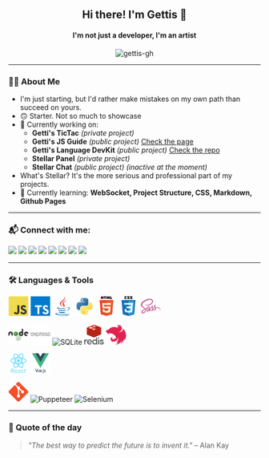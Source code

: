 <h2 align="center">Hi there! I'm Gettis 👋</h2>
<h4 align="center">I'm not just a developer, I'm an artist</h4>

<p align="center">
  <img src="https://komarev.com/ghpvc/?username=gettis-gh&label=Profile%20views&color=0e75b6&style=flat" alt="gettis-gh" />
</p>

---

### 👨‍💻 About Me

* I'm just starting, but I'd rather make mistakes on my own path than succeed on yours.
* 🙃 Starter. Not so much to showcase
* 🔭 Currently working on:
  - **Getti's TicTac** *(private project)*
  - **Getti's JS Guide** *(public project)* [Check the page](https://gettis-gh.github.io/gettis-js-guide/)
  - **Getti's Language DevKit** *(public project)* [Check the repo](https://github.com/gettis-gh/GettisPLDK)
  - **Stellar Panel** *(private project)*
  - **Stellar Chat** *(public project) (inactive at the moment)*
* What's Stellar? It's the more serious and professional part of my projects.
* 🌱 Currently learning: **WebSocket, Project Structure, CSS, Markdown, Github Pages**

---

### 📬 Connect with me:

<p align="left">
  <a href="https://codepen.io/gettis_cp" target="_blank"><img src="https://raw.githubusercontent.com/rahuldkjain/github-profile-readme-generator/master/src/images/icons/Social/codepen.svg" height="30" /></a>
  <a href="https://twitter.com/gettis_x" target="_blank"><img src="https://raw.githubusercontent.com/rahuldkjain/github-profile-readme-generator/master/src/images/icons/Social/twitter.svg" height="30" /></a>
  <a href="https://linkedin.com/in/gettis-in" target="_blank"><img src="https://raw.githubusercontent.com/rahuldkjain/github-profile-readme-generator/master/src/images/icons/Social/linked-in-alt.svg" height="30" /></a>
  <a href="https://fb.com/gettis_fb" target="_blank"><img src="https://raw.githubusercontent.com/rahuldkjain/github-profile-readme-generator/master/src/images/icons/Social/facebook.svg" height="30" /></a>
  <a href="https://instagram.com/gettis_ig" target="_blank"><img src="https://raw.githubusercontent.com/rahuldkjain/github-profile-readme-generator/master/src/images/icons/Social/instagram.svg" height="30" /></a>
  <a href="https://www.youtube.com/c/gettis_yt" target="_blank"><img src="https://raw.githubusercontent.com/rahuldkjain/github-profile-readme-generator/master/src/images/icons/Social/youtube.svg" height="30" /></a>
  <a href="https://www.hackerrank.com/gettis_hr" target="_blank"><img src="https://raw.githubusercontent.com/rahuldkjain/github-profile-readme-generator/master/src/images/icons/Social/hackerrank.svg" height="30" /></a>
  <a href="https://discord.gg/HsaKkY7V" target="_blank"><img src="https://raw.githubusercontent.com/rahuldkjain/github-profile-readme-generator/master/src/images/icons/Social/discord.svg" height="30" /></a>
</p>

---

### 🛠️ Languages & Tools

<p align="left">
  <img src="https://raw.githubusercontent.com/devicons/devicon/master/icons/javascript/javascript-original.svg" alt="JavaScript" width="40"/>
  <img src="https://raw.githubusercontent.com/devicons/devicon/master/icons/typescript/typescript-original.svg" alt="TypeScript" width="40"/>
  <img src="https://raw.githubusercontent.com/devicons/devicon/master/icons/java/java-original.svg" alt="Java" width="40"/>
  <img src="https://raw.githubusercontent.com/devicons/devicon/master/icons/python/python-original.svg" alt="Python" width="40"/>
  <img src="https://raw.githubusercontent.com/devicons/devicon/master/icons/html5/html5-original-wordmark.svg" alt="HTML5" width="40"/>
  <img src="https://raw.githubusercontent.com/devicons/devicon/master/icons/css3/css3-original-wordmark.svg" alt="CSS3" width="40"/>
  <img src="https://raw.githubusercontent.com/devicons/devicon/master/icons/sass/sass-original.svg" alt="SASS" width="40"/>
</p>

<p>
  <img src="https://raw.githubusercontent.com/devicons/devicon/master/icons/nodejs/nodejs-original-wordmark.svg" alt="Node.js" width="40"/>
  <img src="https://raw.githubusercontent.com/devicons/devicon/master/icons/express/express-original-wordmark.svg" alt="Express.js" width="40"/>
  <img src="https://www.vectorlogo.zone/logos/sqlite/sqlite-icon.svg" alt="SQLite" width="40"/>
  <img src="https://raw.githubusercontent.com/devicons/devicon/master/icons/redis/redis-original-wordmark.svg" alt="Redis" width="40"/>
  <img src="https://raw.githubusercontent.com/devicons/devicon/master/icons/nestjs/nestjs-plain.svg" alt="NestJS" width="40"/>
</p>

<p>
  <img src="https://raw.githubusercontent.com/devicons/devicon/master/icons/react/react-original-wordmark.svg" alt="React" width="40"/>
  <img src="https://raw.githubusercontent.com/devicons/devicon/master/icons/vuejs/vuejs-original-wordmark.svg" alt="Vue.js" width="40"/>
</p>

<p>
  <img src="https://raw.githubusercontent.com/devicons/devicon/master/icons/git/git-original.svg" alt="Git" width="40"/>
  <img src="https://www.vectorlogo.zone/logos/pptrdev/pptrdev-official.svg" alt="Puppeteer" width="40"/>
  <img src="https://raw.githubusercontent.com/detain/svg-logos/master/svg/selenium-logo.svg" alt="Selenium" width="40"/>
</p>

---

### 🧠 Quote of the day
> *"The best way to predict the future is to invent it."* – Alan Kay
